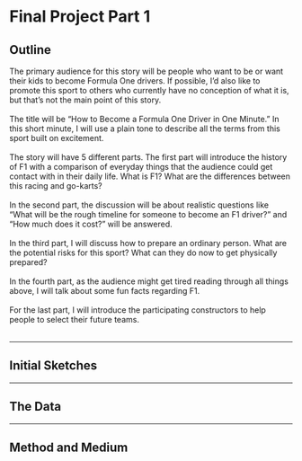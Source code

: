 # Final Project Part 1

## Outline
The primary audience for this story will be people who want to be or want their kids to become Formula One drivers. If possible, I’d also like to promote this sport to others who currently have no conception of what it is, but that’s not the main point of this story. <br><br>
The title will be “How to Become a Formula One Driver in One Minute.” In this short minute, I will use a plain tone to describe all the terms from this sport built on excitement.<br><br>
The story will have 5 different parts. The first part will introduce the history of F1 with a comparison of everyday things that the audience could get contact with in their daily life. What is F1? What are the differences between this racing and go-karts? <br><br>
In the second part, the discussion will be about realistic questions like “What will be the rough timeline for someone to become an F1 driver?” and “How much does it cost?” will be answered.<br><br>
In the third part, I will discuss how to prepare an ordinary person. What are the potential risks for this sport? What can they do now to get physically prepared?<br><br>
In the fourth part, as the audience might get tired reading through all things above, I will talk about some fun facts regarding F1.<br><br>
For the last part, I will introduce the participating constructors to help people to select their future teams.<br><br>


---
## Initial Sketches




---
## The Data



---
## Method and Medium
